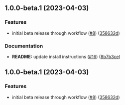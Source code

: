## 1.0.0-beta.1 (2023-04-03)

### Features

- initial beta release through workflow ([#8](https://github.com/wisewolf-oss/nestjs-bufconnect/issues/8)) ([358632d](https://github.com/wisewolf-oss/nestjs-bufconnect/commit/358632d154bab21e600de89d4132839ae940faf5))

### Documentation

- **README:** update install instructions ([#16](https://github.com/wisewolf-oss/nestjs-bufconnect/issues/16)) ([8b7b3ce](https://github.com/wisewolf-oss/nestjs-bufconnect/commit/8b7b3ce079e15e35e11983ca2507344643aa1d66))

## 1.0.0-beta.1 (2023-04-03)

### Features

- initial beta release through workflow ([#8](https://github.com/wisewolf-oss/nestjs-bufconnect/issues/8)) ([358632d](https://github.com/wisewolf-oss/nestjs-bufconnect/commit/358632d154bab21e600de89d4132839ae940faf5))
